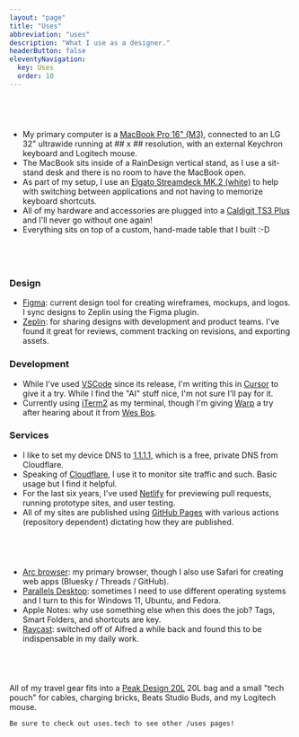 ```yaml
---
layout: "page"
title: "Uses"
abbreviation: "uses"
description: "What I use as a designer."
headerButton: false
eleventyNavigation:
  key: Uses
  order: 10
---
```


<style>
  content {
    width: 75%;
    display: flex;
    flex-direction: column;
    align-items: flex-start;
    margin: 0 auto;
    a {
      color: var(--sl-color-primary-900) !important;
    }
  }
  h2 {
    position: relative;
    background: linear-gradient(90deg, var(--sl-color-primary-900) 0%, var(--sl-color-primary-600) 100%);
    color: transparent;
    background-clip: text;
    text-fill-color: transparent;
    @media (prefer-color-scheme: light) {
      color: #000;
      background: transparent;
    }
    &:before {
      content: "";
      position: absolute;
      left: -1rem;
      bottom: 0;
      background: linear-gradient(90deg, var(--sl-color-primary-900) 0%, var(--sl-color-primary-600) 100%);
      border-radius: 1rem;
      width: 4rem;
      height: .25rem;
      z-index: -1;
    }
  }
  /* Use the CODE block for general alert-style blocks when TEXT is specified as the language */
  .code-toolbar {
    pre.language-text {
      border: 1px solid var(--color-blue-100);
      & + .toolbar {
        display: none; /* remove the toolbar when the language is TEXT */
      }
    }
  }
</style>

## Desk

- My primary computer is a [MacBook Pro 16" (M3)](https://www.apple.com/macbook-pro/), connected to an LG 32" ultrawide running at ## x ## resolution, with an external Keychron keyboard and Logitech mouse.
- The MacBook sits inside of a RainDesign vertical stand, as I use a sit-stand desk and there is no room to have the MacBook open.
- As part of my setup, I use an [Elgato Streamdeck MK.2 (white)](https://www.elgato.com/us/en/p/stream-deck-mk2-white) to help with switching between applications and not having to memorize keyboard shortcuts.
- All of my hardware and accessories are plugged into a [Caldigit TS3 Plus](https://www.caldigit.com/ts3-plus/) and I'll never go without one again!
- Everything sits on top of a custom, hand-made table that I built :-D

## Software

### Design

- [Figma](https://www.figma.com): current design tool for creating wireframes, mockups, and logos. I sync designs to Zeplin using the Figma plugin.
- [Zeplin](https://www.zeplin.io): for sharing designs with development and product teams. I've found it great for reviews, comment tracking on revisions, and exporting assets.

### Development

- While I've used [VSCode](https://code.visualstudio.com/) since its release, I'm writing this in [Cursor](https://www.cursor.com) to give it a try. While I find the "AI" stuff nice, I'm not sure I'll pay for it.
- Currently using [iTerm2](https://iterm2.com/) as my terminal, though I'm giving [Warp](https://www.warp.dev/) a try after hearing about it from [Wes Bos](https://wesbos.com).

### Services

- I like to set my device DNS to [1.1.1.1](https://one.one.one.one/), which is a free, private DNS from Cloudflare.
- Speaking of [Cloudflare](https://www.cloudflare.com/), I use it to monitor site traffic and such. Basic usage but I find it helpful.
- For the last six years, I've used [Netlify](https://www.netlify.com/) for previewing pull requests, running prototype sites, and user testing.
- All of my sites are published using [GitHub Pages](https://pages.github.com/) with various actions (repository dependent) dictating how they are published.

## Desktop Apps

- [Arc browser](https://arc.net/download): my primary browser, though I also use Safari for creating web apps (Bluesky / Threads / GitHub).
- [Parallels Desktop](https://www.parallels.com/products/desktop/use-cases/developers/?extensionid=%7Bextensionid%7D&matchtype=b&device=c&devicemodel=&creative=&network=o&placement=&x-source=ppc): sometimes I need to use different operating systems and I turn to this for Windows 11, Ubuntu, and Fedora.
- Apple Notes: why use something else when this does the job? Tags, Smart Folders, and shortcuts are key.
- [Raycast](https://www.raycast.com/): switched off of Alfred a while back and found this to be indispensable in my daily work.

## Travel Gear

All of my travel gear fits into a [Peak Design 20L](https://www.peakdesign.com/products/everyday-backpack) 20L bag and a small "tech pouch" for cables, charging bricks, Beats Studio Buds, and my Logitech mouse.


```text
Be sure to check out uses.tech to see other /uses pages!
```
